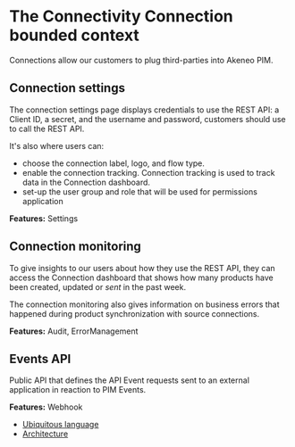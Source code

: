 # The Connectivity Connection bounded context

Connections allow our customers to plug third-parties into Akeneo PIM.

## Connection settings

The connection settings page displays credentials to use the REST API: a Client ID, a secret, and the username and password, customers should use to call the REST API.

It's also where users can:
- choose the connection label, logo, and flow type.
- enable the connection tracking. Connection tracking is used to track data in the Connection dashboard.
- set-up the user group and role that will be used for permissions application

**Features:** Settings

## Connection monitoring

To give insights to our users about how they use the REST API, they can access the Connection dashboard that shows how many products have been created, updated or _sent_ in the past week.

The connection monitoring also gives information on business errors that happened during product synchronization with source connections.

**Features:** Audit, ErrorManagement
## Events API

Public API that defines the API Event requests sent to an external application in reaction to PIM Events.

**Features:** Webhook

- [Ubiquitous language]('./docs/events_api/ubiquitous_language.md)
- [Architecture](./docs/events_api/architecture.md)
